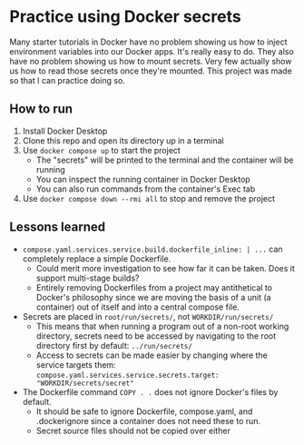 # Practice using Docker secrets

Many starter tutorials in Docker have no problem showing us how to inject environment variables into our Docker apps.  It's really easy to do.  They also have no problem showing us how to mount secrets.  Very few actually show us how to read those secrets once they're mounted.  This project was made so that I can practice doing so.

## How to run

1. Install Docker Desktop
2. Clone this repo and open its directory up in a terminal
3. Use `docker compose up` to start the project
    - The "secrets" will be printed to the terminal and the container will be running
    - You can inspect the running container in Docker Desktop
    - You can also run commands from the container's Exec tab
4. Use `docker compose down --rmi all` to stop and remove the project

## Lessons learned

* `compose.yaml.services.service.build.dockerfile_inline: | ...` can completely replace a simple Dockerfile.
    - Could merit more investigation to see how far it can be taken.  Does it support multi-stage builds?
    - Entirely removing Dockerfiles from a project may antithetical to Docker's philosophy since we are moving the basis of a unit (a container) out of itself and into a central compose file.
* Secrets are placed in `root/run/secrets/`, not `WORKDIR/run/secrets/`
    - This means that when running a program out of a non-root working directory, secrets need to be accessed by navigating to the root directory first by default: `../run/secrets/`
    - Access to secrets can be made easier by changing where the service targets them: `compose.yaml.services.service.secrets.target: "WORKDIR/secrets/secret"`
* The Dockerfile command `COPY . .` does not ignore Docker's files by default.
    - It should be safe to ignore Dockerfile, compose.yaml, and .dockerignore since a container does not need these to run.
    - Secret source files should not be copied over either